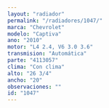 ```yaml
---
layout: "radiador"
permalink: "/radiadores/1047/"
marca: "Chevrolet"
modelo: "Captiva"
ano: "2010"
motor: "L4 2.4, V6 3.0 3.6"
transmision: "Automática"
parte: "4113057"
clima: "Con clima"
alto: "26 3/4"
ancho: "20"
observaciones: ""
id: "1047"
---
```


